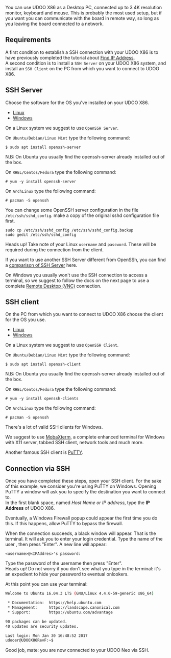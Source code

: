 You can use UDOO X86 as a Desktop PC, connected up to 3 4K resolution monitor, keyboard and mouse. This is probably the most used setup, but if you want you can communicate with the board in remote way, so long as you leaving the board connected to a network.

## Requirements
A first condition to establish a SSH connection with your UDOO X86 is to have previously completed the tutorial about [Find IP Address](../Basic_Setup/Find_IP_Address.html).  
A second condition is to install a `SSH Server` on your UDOO X86 system, and install an `SSH Client` on the PC from which you want to connect to UDOO X86.

## SSH Server

Choose the software for the OS you've installed on your UDOO X86.

<div>
 <ul id="ssh-server" class="nav nav-tabs" role="tablist">
  <li role="presentation" class="active"><a href="#ssh-linux" aria-controls="linux" role="tab" data-toggle="tab">Linux</a></li>
  <li role="presentation"><a href="#ssh-windows" aria-controls="windows" role="tab" data-toggle="tab">Windows</a></li>
 </ul>

 <div class="tab-content">
  <div role="tabpanel" class="tab-pane active" id="ssh-linux">

On a Linux system we suggest to use `OpenSSH Server`.  

On `Ubuntu/Debian/Linux Mint` type the following command:

    $ sudo apt install openssh-server

N.B: On Ubuntu you usually find the openssh-server already installed out of the box.

On `RHEL/Centos/Fedora` type the following command:

    # yum -y install openssh-server

On `ArchLinux` type the following command:

    # pacman -S openssh

You can change some OpenSSH server configuration in the file `/etc/ssh/sshd_config`.
make a copy of the original sshd configuration file first.

    sudo cp /etc/ssh/sshd_config /etc/ssh/sshd_config.backup
    sudo gedit /etc/ssh/sshd_config

<span class="label label-warning">Heads up!</span> Take note of your Linux `username` and `password`. These will be required during the connection from the client.


If you want to use another SSH Server different from OpenSSh, you can find a [comparison of SSH Server](https://en.wikipedia.org/wiki/Comparison_of_SSH_servers) here.

  </div>
  <div role="tabpanel" class="tab-pane" id="ssh-windows">

On Windows you usually won't use the SSH connection to access a terminal, so we suggest to follow the docs on the next page to use a complete [Remote Desktop (VNC)](../Basic_Setup/Remote_Desktop_(VNC).html) connection.

  </div>
 </div>
</div>
<script>
$('#ssh-server a').click(function (e) {
  e.preventDefault()
  $(this).tab('show')
})
</script>

## SSH client

On the PC from which you want to connect to UDOO X86 choose the client for the OS you use.

<div>
 <ul id="ssh-client" class="nav nav-tabs" role="tablist">
  <li role="presentation" class="active"><a href="#ssh-linux-client" aria-controls="linux-client" role="tab" data-toggle="tab">Linux</a></li>
  <li role="presentation"><a href="#ssh-windows-client" aria-controls="windows-client" role="tab" data-toggle="tab">Windows</a></li>
 </ul>

 <div class="tab-content">
  <div role="tabpanel" class="tab-pane active" id="ssh-linux-client">

On a Linux system we suggest to use `OpenSSH Client`.  

On `Ubuntu/Debian/Linux Mint` type the following command:

    $ sudo apt install openssh-client

N.B: On Ubuntu you usually find the openssh-server already installed out of the box.

On `RHEL/Centos/Fedora` type the following command:

    # yum -y install openssh-clients

On `ArchLinux` type the following command:

    # pacman -S openssh


  </div>
  <div role="tabpanel" class="tab-pane" id="ssh-windows-client">

There's a lot of valid SSH clients for Windows.  

We suggest to use [MobaXterm](http://mobaxterm.mobatek.net/), a complete enhanced terminal for Windows with X11 server, tabbed SSH client, network tools and much more.  

Another famous SSH client is [PuTTY](http://www.chiark.greenend.org.uk/~sgtatham/putty/download.html).

  </div>
 </div>
</div>
<script>
$('#ssh-client a').click(function (e) {
  e.preventDefault()
  $(this).tab('show')
})
</script>


## Connection via SSH
Once you have completed these steps, open your SSH client. For the sake of this example, we consider you're using PuTTY on Windows.
Opening PuTTY a window will ask you to specify the destination you want to connect to.  
In the first blank space, named *Host Name or IP address*, type the **IP Address** of UDOO X86.

Eventually, a Windows Firewall popup could appear the first time you do this. If this happens, allow PuTTY to bypass the firewall.

When the connection succeeds, a black window will appear. That is the terminal. It will ask you to enter your login credential. Type the name of the user <username>, then press "Enter".
A new line will appear:

    <username>@<IPAddres>'s password:

Type the password of the username then press "Enter".  
<span class="label label-warning">Heads up!</span> Do not worry if you don't see what you type in the terminal: it's an expedient to hide your password to eventual onlookers.

At this point you can use your terminal:

```bash
Welcome to Ubuntu 16.04.3 LTS (GNU/Linux 4.4.0-59-generic x86_64)

 * Documentation:  https://help.ubuntu.com
 * Management:     https://landscape.canonical.com
 * Support:        https://ubuntu.com/advantage

90 packages can be updated.
40 updates are security updates.

Last login: Mon Jan 30 16:48:52 2017
udooer@UDOOX86RevF:~$


```

Good job, mate: you are now connected to your UDOO Neo via SSH.
